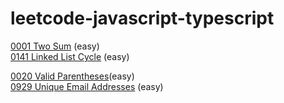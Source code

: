 # leetcode-javascript-typescript


[0001 Two Sum](https://leetcode.com/problems/two-sum/) (easy)  
[0141 Linked List Cycle](https://leetcode.com/problems/linked-list-cycle/) (easy)  
  
  
[0020 Valid Parentheses](https://leetcode.com/problems/valid-parentheses/)(easy)  
[0929 Unique Email Addresses](https://leetcode.com/problems/unique-email-addresses/) (easy)

